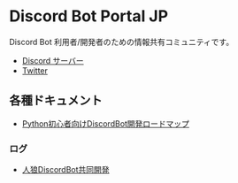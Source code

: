 # Discord Bot Portal JP
Discord Bot 利用者/開発者のための情報共有コミュニティです。

- [Discord サーバー](https://discord.gg/FWw6VqQ)
- [Twitter](https://twitter.com/discordbot_jp)

## 各種ドキュメント
- [Python初心者向けDiscordBot開発ロードマップ](/docs/roadmap-py.md)

### ログ

- [人狼DiscordBot共同開発](/docs/logs/人狼DiscordBot共同開発.md)
